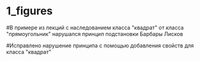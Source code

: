 # 1_figures
#В примере из лекций с наследованием класса "квадрат" от класса "прямоугольник" нарушался принцип подстановки Барбары Лисков

#Исправлено нарушение принципа с помощью добавления свойств для класса "квадрат"
